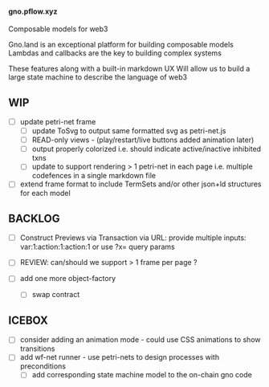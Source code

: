 #### gno.pflow.xyz

Composable models for web3

Gno.land is an exceptional platform for building composable models
Lambdas and callbacks are the key to building complex systems

These features along with a built-in markdown UX
Will allow us to build a large state machine to describe the language of web3

WIP
---
- [ ] update petri-net frame
  - [ ] update ToSvg to output same formatted svg as petri-net.js
  - [ ] READ-only views - (play/restart/live buttons added animation later)
  - [ ] output properly colorized i.e. should indicate active/inactive inhibited txns
  - [ ] update to support rendering > 1 petri-net in each page i.e. multiple codefences in a single markdown file
 
- [ ] extend frame format to include TermSets and/or other json+ld structures for each model

BACKLOG
-------
 
- [ ] Construct Previews via Transaction via URL: provide multiple inputs: var:1:action:1:action:1  or use ?x= query params
- [ ] REVIEW: can/should we support > 1 frame per page ?
 
- [ ] add one more object-factory
  - [ ] swap contract


ICEBOX
------
- [ ] consider adding an animation mode - could use CSS animations to show transitions
- [ ] add wf-net runner - use petri-nets to design processes with preconditions
  - [ ] add corresponding state machine model to the on-chain gno code
